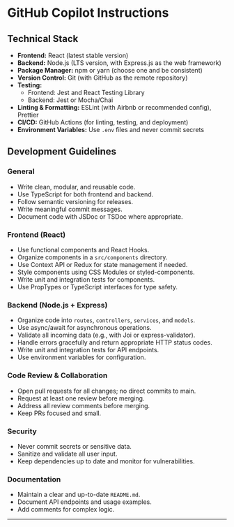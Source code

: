 # GitHub Copilot Instructions

## Technical Stack

- **Frontend:** React (latest stable version)
- **Backend:** Node.js (LTS version, with Express.js as the web framework)
- **Package Manager:** npm or yarn (choose one and be consistent)
- **Version Control:** Git (with GitHub as the remote repository)
- **Testing:** 
    - Frontend: Jest and React Testing Library
    - Backend: Jest or Mocha/Chai
- **Linting & Formatting:** ESLint (with Airbnb or recommended config), Prettier
- **CI/CD:** GitHub Actions (for linting, testing, and deployment)
- **Environment Variables:** Use `.env` files and never commit secrets

## Development Guidelines

### General

- Write clean, modular, and reusable code.
- Use TypeScript for both frontend and backend.
- Follow semantic versioning for releases.
- Write meaningful commit messages.
- Document code with JSDoc or TSDoc where appropriate.

### Frontend (React)

- Use functional components and React Hooks.
- Organize components in a `src/components` directory.
- Use Context API or Redux for state management if needed.
- Style components using CSS Modules or styled-components.
- Write unit and integration tests for components.
- Use PropTypes or TypeScript interfaces for type safety.

### Backend (Node.js + Express)

- Organize code into `routes`, `controllers`, `services`, and `models`.
- Use async/await for asynchronous operations.
- Validate all incoming data (e.g., with Joi or express-validator).
- Handle errors gracefully and return appropriate HTTP status codes.
- Write unit and integration tests for API endpoints.
- Use environment variables for configuration.

### Code Review & Collaboration

- Open pull requests for all changes; no direct commits to main.
- Request at least one review before merging.
- Address all review comments before merging.
- Keep PRs focused and small.

### Security

- Never commit secrets or sensitive data.
- Sanitize and validate all user input.
- Keep dependencies up to date and monitor for vulnerabilities.

### Documentation

- Maintain a clear and up-to-date `README.md`.
- Document API endpoints and usage examples.
- Add comments for complex logic.

---